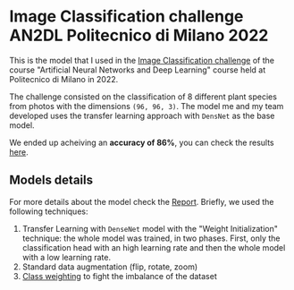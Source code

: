 # Image Classification challenge AN2DL Politecnico di Milano 2022
This is the model that I used in the [Image Classification challenge](https://web.archive.org/web/20221129163804/https://codalab.lisn.upsaclay.fr/competitions/8522) of the course "Artificial Neural Networks and Deep Learning" course held at Politecnico di Milano in 2022.

The challenge consisted on the classification of 8 different plant species from photos with the dimensions `(96, 96, 3)`. The model me and my team developed uses the transfer learning approach with `DensNet` as the base model.

We ended up acheiving an **accuracy of 86%**, you can check the results [here](https://codalab.lisn.upsaclay.fr/competitions/8522#results).

## Models details
For more details about the model check the [Report](report/Report.pdf). Briefly, we used the following techniques:
1. Transfer Learning with `DenseNet` model with the "Weight Initialization" technique: the whole model was trained, in two phases. First, only the classification head with an high learning rate and then the whole model with a low learning rate.
3. Standard data augmentation (flip, rotate, zoom)
5. [Class weighting](https://www.tensorflow.org/tutorials/structured_data/imbalanced_data#class_weights) to fight the imbalance of the dataset


